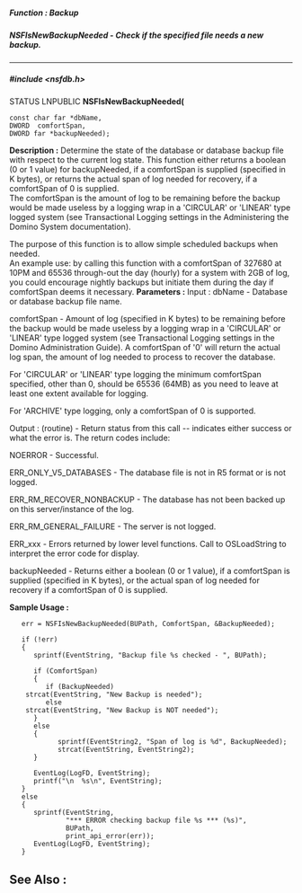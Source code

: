 ##### Function : Backup
##### NSFIsNewBackupNeeded - Check if the specified file needs a new backup.
---
##### #include <nsfdb.h>
STATUS LNPUBLIC **NSFIsNewBackupNeeded(**

	const char far *dbName,
	DWORD  comfortSpan,
	DWORD far *backupNeeded);
**Description :**
Determine the state of the database or database backup file with respect to the 
current log state.  This function either returns a boolean (0 or 1 value) for 
backupNeeded, if a comfortSpan is supplied (specified in K bytes), or returns 
the actual span of log needed for recovery, if a comfortSpan of 0 is supplied.  
The comfortSpan is the amount of log to be remaining before the backup would be 
made useless by a logging wrap in a 'CIRCULAR' or 'LINEAR' type logged system 
(see Transactional Logging settings in the Administering the Domino System 
documentation).

The purpose of this function is to allow simple scheduled backups when needed.  
An example use: by calling this function with a comfortSpan of 327680 at 10PM 
and 65536 through-out the day (hourly) for a system with 2GB of log, you could 
encourage nightly backups but initiate them during the day if comfortSpan deems 
it necessary.
**Parameters :**
Input :
dbName  -  Database or database backup file name.

comfortSpan  -  Amount of log (specified in K bytes) to be remaining before the backup would be made useless by a logging wrap in a 'CIRCULAR' or 'LINEAR' type logged system (see Transactional Logging settings in the Domino Administration Guide).  A comfortSpan of '0' will return the actual log span, the amount of log needed to process to recover the database.

For 'CIRCULAR' or 'LINEAR' type logging the minimum comfortSpan specified, other than 0, should be 65536 (64MB) as you need to leave at least one extent available for logging.

For 'ARCHIVE' type logging, only  a comfortSpan of 0 is supported.

Output :
(routine)  -  Return status from this call -- indicates either success or what the error is. The return codes include:

NOERROR - Successful.

ERR_ONLY_V5_DATABASES - The database file is not in R5 format or is not logged.

ERR_RM_RECOVER_NONBACKUP - The database has not been backed up on this server/instance of the log.

ERR_RM_GENERAL_FAILURE - The server is not logged.

ERR_xxx - Errors returned by lower level functions.  Call to OSLoadString to interpret the error code for display.


backupNeeded  -  Returns either a boolean (0 or 1 value), if a comfortSpan is supplied (specified in K bytes), or the actual span of log needed for recovery if a comfortSpan of 0 is supplied.

**Sample Usage :**
```
   err = NSFIsNewBackupNeeded(BUPath, ComfortSpan, &BackupNeeded);

   if (!err)
   {
      sprintf(EventString, "Backup file %s checked - ", BUPath);

      if (ComfortSpan)
      {
         if (BackupNeeded)
    strcat(EventString, "New Backup is needed");
         else
    strcat(EventString, "New Backup is NOT needed");
      }
      else
      {
            sprintf(EventString2, "Span of log is %d", BackupNeeded);
            strcat(EventString, EventString2);
      }

      EventLog(LogFD, EventString);
      printf("\n  %s\n", EventString);
   }
   else
   {
      sprintf(EventString,
              "*** ERROR checking backup file %s *** (%s)",
              BUPath,
              print_api_error(err));
      EventLog(LogFD, EventString);
   }
```
**See Also :**
[](D:/md_files/.md)
---
